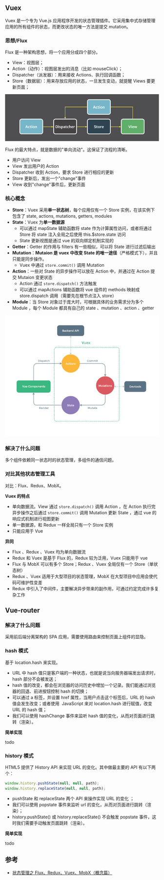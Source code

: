 ## Vuex

Vuex 是一个专为 Vue.js 应用程序开发的状态管理插件。它采用集中式存储管理应用的所有组件的状态，而更改状态的唯一方法是提交 mutation。

### 思想/Flux

Flux 是一种架构思想，将一个应用分成四个部分。

- View：视图层；
- Action（动作）：视图层发出的消息（比如 mouseClick）；
- Dispatcher（派发器）：用来接收 Actions、执行回调函数；
- Store（数据层）：用来存放应用的状态，一旦发生变动，就提醒 Views 要更新页面；

![](../../images/vue/flux.png)

Flux 的最大特点，就是数据的"单向流动"。这保证了流程的清晰。

- 用户访问 View
- View 发出用户的 Action
- Dispatcher 收到 Action，要求 Store 进行相应的更新
- Store 更新后，发出一个"change"事件
- View 收到"change"事件后，更新页面

### 核心概念

- **Store**：Vuex 采用**单一状态树**，每个应用仅有一个 Store 实例，在该实例下包含了 state, actions, mutations, getters, modules
- **State**：Vuex 为**单一数据源**
  - 可以通过 mapState 辅助函数将 state 作为计算属性访问，或者将通过 Store 将 state 注入全局之后使用 this.$store.state 访问
  - State 更新视图是通过 vue 的双向绑定机制实现的
- **Getter**：Getter 的作用与 filters 有一些相似，可以将 State 进行过滤后输出
- **Mutation**：**Mutaion 是 vuex 中改变 State 的唯一途径**（严格模式下），并且只能是同步操作。
  - Vuex 中通过 `store.commit()` 调用 Mutation
- **Action**：一些对 State 的异步操作可以放在 Action 中，并通过在 Action 提交 Mutaion 变更状态
  - Action 通过 `store.dispatch()` 方法触发
  - 可以通过 mapActions 辅助函数将 vue 组件的 methods 映射成 store.dispatch 调用（需要先在根节点注入 store）
- **Module**：当 Store 对象过于庞大时，可根据具体的业务需求分为多个 Module ，每个 Module 都具有自己的 state 、mutation 、action 、getter

![](../../images/vue/vuex.png)

### 解决了什么问题

多个组件依赖同一状态时的状态管理，多组件的通信问题。

### 对比其他状态管理工具

对比：Flux、Redux、MobX。

**Vuex 的特点**

- 单向数据流。View 通过 `store.dispatch()` 调用 Action ，在 Action 执行完异步操作之后通过 `store.commit()` 调用 Mutation 更新 State ，通过 vue 的响应式机制进行视图更新
- 单一数据源，和 Redux 一样全局只有一个 Store 实例
- 只能应用于 Vue

**异同**

- Flux 、Redux 、Vuex 均为单向数据流
- Redux 和 Vuex 是基于 Flux 的，Redux 较为泛用，Vuex 只能用于 vue
- Flux 与 MobX 可以有多个 Store；Redux 、Vuex 全局仅有一个 Store（单状态树）
- Redux 、Vuex 适用于大型项目的状态管理，MobX 在大型项目中应用会使代码可维护性变差
- Redux 中引入了中间件，主要解决异步带来的副作用，可通过约定完成许多复杂工作

## Vue-router

### 解决了什么问题

采用前后端分离架构的 SPA 应用，需要使用路由来控制页面上组件的显隐。

### hash 模式

基于 location.hash 来实现。

- URL 中 hash 值只是客户端的一种状态，也就是说当向服务器端发出请求时，hash 部分不会被发送；
- hash 值的改变，都会在浏览器的访问历史中增加一个记录。我们能通过浏览器的回退、前进按钮控制 hash 的切换；
- 可以通过 a 标签，并设置 href 属性，当用户点击这个标签后，URL 的 hash 值会发生改变；或者使用  JavaScript 来对 location.hash 进行赋值，改变 URL 的 hash 值；
- 我们可以使用 hashChange 事件来监听 hash 值的变化，从而对页面进行跳转（渲染）。

**简单实现**

todo

### history 模式

HTML5 提供了 History API 来实现 URL 的变化。其中做最主要的 API 有以下两个：

```js
window.history.pushState(null, null, path);
window.history.replaceState(null, null, path);
```

- pushState 和 replaceState 两个 API 来操作实现 URL 的变化 ；
- 我们可以使用 popstate  事件来监听 url 的变化，从而对页面进行跳转（渲染）；
- history.pushState() 或 history.replaceState() 不会触发 popstate 事件，这时我们需要手动触发页面跳转（渲染）。

**简单实现**

todo

## 参考

- [状态管理之 Flux、Redux、Vuex、MobX（概念篇）](https://juejin.cn/post/6844904013532495885)